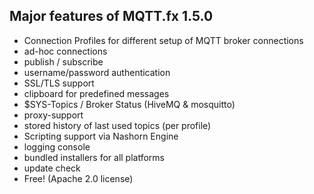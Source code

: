 ## Major features of MQTT.fx 1.5.0

* Connection Profiles for different setup of MQTT broker connections
* ad-hoc connections
* publish / subscribe
* username/password authentication 
* SSL/TLS support
* clipboard for predefined messages
* $SYS-Topics / Broker Status \(HiveMQ & mosquitto\)
* proxy-support
* stored history of last used topics \(per profile\)
* Scripting support via Nashorn Engine
* logging console
* bundled installers for all platforms
* update check
* Free! \(Apache 2.0 license\)

